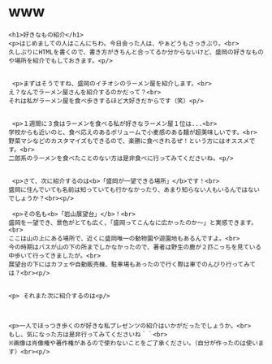 # www
<html lang="ja">
  <head>
    <meta charset="UTF-8">
    <title>ゆる～く盛岡の好きなもの紹介</title>
  </head>
  <body>
    
    <h1>好きなもの紹介</h1>
    <p>はじめましての人はこんにちわ。今日会った人は、やぁどうもさっきぶり。<br>
    久しぶりにHTMLを書くので、書き方がきちんと合ってるか分からないけど、盛岡の好きなものや場所を紹介でもしておきます。<p/>
    
    
     <p>まずはそうですね、盛岡のイチオシのラーメン屋を紹介します。<br>
    え？なんでラーメン屋さんを紹介するのかだって？<br>
    それは私がラーメン屋を食べ歩きするほど大好きだからです（笑）<p/>
    
    
     <p>１週間に３食はラーメンを食べる私が好きなラーメン屋１位は...<br>
    学校からも近いのと、食べ応えのあるボリュームで小麦感のある麺が超美味しいです。<br>
    野菜マシなどのカスタマイズもできるので、楽勝に食べきれるぜ！という方にはオススメです。<br>
    二郎系のラーメンを食べたことのない方は是非食べに行ってみてくださいね。<p/>
    
    
     <p>さて、次に紹介するのは<b>「盛岡が一望できる場所」</b>です！<br>
    盛岡に住んでいても名前は知っていても行かなかったり、あまり知らない人もいるんではないでしょうか？<br><p/>
    
     <p>その名も<b>「岩山展望台」</b>！<br>
    盛岡を一望でき、景色がとても広く、「盛岡ってこんなに広かったのか～」と実感できます。<br>
    ここは山の上にある場所で、近くに盛岡唯一の動物園や遊園地もあるんですよ。<br>
    今の時期はバスが山の下の所までしかなかったので、著者は野生の鹿が２匹こっちを見ている中歩いて行ってきましたが。<br>
    展望台の下にはカフェや自動販売機、駐車場もあったので行く際は車でのんびり行ってみては？<br><p/>
    
    
    <p> それまた次に紹介するのは<p/>
    
    
    
    <p>一人でほっつき歩くのが好きな私プレゼンツの紹介はいかがだったでしょうか。<br>
    もし、気になった方は是非行ってみてくださいね＾＾<br>
    ※画像は肖像権や著作権があるので使わないことをご了承ください。（自分が作ったのは使います）<br><p/>
    
  </body>
</html>

 
